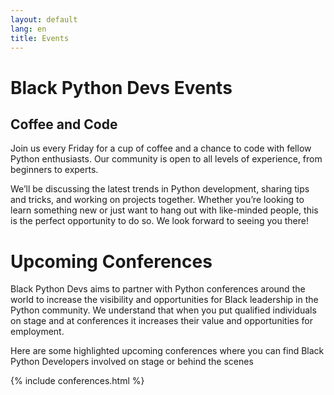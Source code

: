 ```yaml
---
layout: default
lang: en
title: Events
---
```


# Black Python Devs Events

## Coffee and Code

Join us every Friday for a cup of coffee and a chance to code with fellow Python enthusiasts. Our community is open to all levels of experience, from beginners to experts.

We’ll be discussing the latest trends in Python development, sharing tips and tricks, and working on projects together. Whether you’re looking to learn something new or just want to hang out with like-minded people, this is the perfect opportunity to do so. We look forward to seeing you there!



# Upcoming Conferences

Black Python Devs aims to partner with Python conferences around the world to increase the visibility and opportunities for Black leadership in the Python community. We understand that when you put qualified individuals on stage and at conferences it increases their value and opportunities for employment.

<!--
To add a conference one of the following should apply

1. A Black Python Dev Member should be speaking at the conference
2. The conference should have programs in place to empower Black and other Historically Excluded Communities to contribute.

Sample
-----

## CONFERENCE NAME (DATES), City, Region, Country

ONE SENTENCE DESCRIPTION OF THE CONFERENCE. Be sure to link to the conference itself.

### Speaking
- PERSON - TALK or ROLE NAME
---
-->

Here are some highlighted upcoming conferences where you can find Black Python Developers involved on stage or behind the scenes

{% include conferences.html %}
